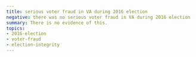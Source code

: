 ```yaml
---
title: serious voter fraud in VA during 2016 election
negative: there was no serious voter fraud in VA during 2016 election
summary: There is no evidence of this.
topics:
- 2016-election
- voter-fraud
- election-integrity
---
```

